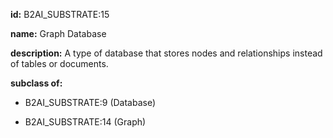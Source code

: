 **id:** B2AI_SUBSTRATE:15

**name:** Graph Database

**description:** A type of database that stores nodes and relationships instead of tables or documents.

**subclass of:**

- B2AI_SUBSTRATE:9 (Database)

- B2AI_SUBSTRATE:14 (Graph)

